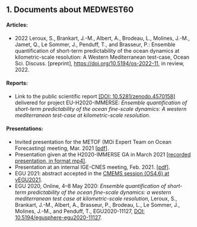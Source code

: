 ## 1. Documents  about MEDWEST60 

#### Articles:
* 2022 Leroux, S., Brankart, J.-M., Albert, A., Brodeau, L., Molines, J.-M., Jamet, Q., Le Sommer, J., Penduff, T., and Brasseur, P.: Ensemble quantification of short-term predictability of the ocean dynamics at kilometric-scale resolution: A Western Mediterranean test-case, Ocean Sci. Discuss. [preprint], https://doi.org/10.5194/os-2022-11, in review, 2022. 

#### Reports:
* Link to the public scientific report [[DOI: 10.5281/zenodo.4570158]](https://www.doi.org/10.5281/zenodo.4570158) delivered for project EU-H2020-IMMERSE: _Ensemble quantification of  short-term predictability of the ocean fine-scale dynamics: A western mediterranean test-case at kilometric-scale resolution_.
  
#### Presentations:
* Invited presentation for the METOF (MOi Expert Team on Ocean Forecasting) meeting, Mar. 2021 [[pdf]](https://cloud.ocean-next.fr/s/DXePAm9pg7WyGg4).
* Presentation given at the H2020-IMMERSE GA in March 2021 [[recorded presentation, in format mp4]](https://cloud.ocean-next.fr/s/9nZ5Xdafz4MQ3Rf).
* Presentation at an internal IGE-CNES meeting, Feb. 2021. [[pdf]](https://cloud.ocean-next.fr/s/GEf8ZBRzQcS2mQK). 
* EGU 2021: abstract accepted in the [CMEMS session (OS4.6) at vEGU2021](https://meetingorganizer.copernicus.org/EGU21/session/39733).
* EGU 2020, Online, 4–8 May 2020: _Ensemble quantification of short-term predictability of the ocean fine-scale dynamics: a western mediterranean test case at kilometric-scale resolution_,  Leroux, S., Brankart, J.-M., Albert, A., Brasseur, P., Brodeau, L., Le Sommer, J., Molines, J.-M., and Penduff, T.,
EGU2020-11127, [DOI: 10.5194/egusphere-egu2020-11127](https://doi.org/10.5194/egusphere-egu2020-11127).
 

